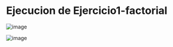 # Ejecucion de Ejercicio1-factorial

![image](https://github.com/ivanchenoweth/data-structure-js-UTH/assets/284874/b2a36752-b9fb-43e5-9746-d49df7189fa8)

![image](https://github.com/ivanchenoweth/data-structure-js-UTH/assets/284874/0c6ff53a-4f98-4007-9e82-58626c25c630)

